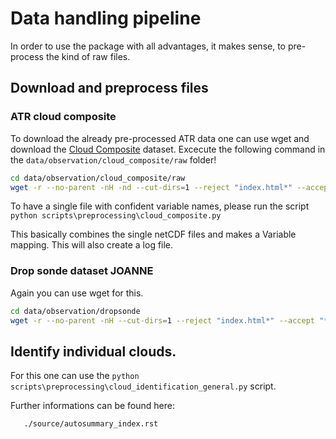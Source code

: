 # Data handling pipeline

In order to use the package with all advantages, it makes sense, to pre-process the kind of raw files.


## Download and preprocess files


### ATR cloud composite
To download the already pre-processed ATR data one can use wget and download the [Cloud Composite](https://observations.ipsl.fr/aeris/eurec4a-data/AIRCRAFT/ATR/PMA/PROCESSED/CloudComposite/) dataset.
Excecute the following command in the ``data/observation/cloud_composite/raw`` folder!
```` bash
cd data/observation/cloud_composite/raw
wget -r --no-parent -nH -nd --cut-dirs=1 --reject "index.html*" --accept "*.nc" -P SPECIFYTHIS https://observations.ipsl.fr/aeris/eurec4a-data/AIRCRAFT/ATR/PMA/PROCESSED/CloudComposite/
````

To have a single file with confident variable names, please run the script ``python scripts\preprocessing\cloud_composite.py``

This basically combines the single netCDF files and makes a Variable mapping.
This will also create a log file.

### Drop sonde dataset JOANNE

Again you can use wget for this.

```` bash
cd data/observation/dropsonde
wget -r --no-parent -nH --cut-dirs=1 --reject "index.html*" --accept "*.nc" -P SPECIFYTHIS https://observations.ipsl.fr/aeris/eurec4a-data/PRODUCTS/MERGED-MEASUREMENTS/JOANNE/v2.0.0/SPECIFYTHIS/
````


## Identify individual clouds.

For this one can use the ``python scripts\preprocessing\cloud_identification_general.py`` script.

Further informations can be found here:
```{eval-rst}
   ./source/autosummary_index.rst
```
